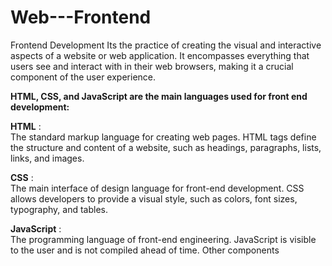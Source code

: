 # Web---Frontend
Frontend Development Its the practice of creating the visual and interactive aspects of a website or web application. It encompasses everything that users see and interact with in their web browsers, making it a crucial component of the user experience. 

<strong> HTML, CSS, and JavaScript are the main languages used for front end development: </strong>

<strong>HTML</strong> : <br>
The standard markup language for creating web pages. HTML tags define the structure and content of a website, such as headings, paragraphs, lists, links, and images. 

<strong>CSS</strong> : <br>
The main interface of design language for front-end development. CSS allows developers to provide a visual style, such as colors, font sizes, typography, and tables. 

<strong>JavaScript</strong> : <br>
The programming language of front-end engineering. JavaScript is visible to the user and is not compiled ahead of time. 
Other components